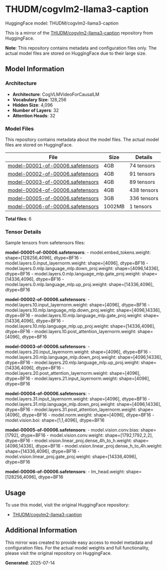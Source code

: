 # THUDM/cogvlm2-llama3-caption

HuggingFace model: THUDM/cogvlm2-llama3-caption

This is a mirror of the [THUDM/cogvlm2-llama3-caption](https://huggingface.co/THUDM/cogvlm2-llama3-caption) repository from HuggingFace.

**Note**: This repository contains metadata and configuration files only. The actual model files are stored on HuggingFace due to their large size.

## Model Information

### Architecture

- **Architecture**: CogVLMVideoForCausalLM
- **Vocabulary Size**: 128,256
- **Hidden Size**: 4,096
- **Number of Layers**: 32
- **Attention Heads**: 32

### Model Files

This repository contains metadata about the model files. The actual model files are stored on HuggingFace.

| File | Size | Details |
|------|------|---------|
| [model-00001-of-00006.safetensors](https://huggingface.co/THUDM/cogvlm2-llama3-caption/blob/main/model-00001-of-00006.safetensors) | 4GB | 74 tensors |
| [model-00002-of-00006.safetensors](https://huggingface.co/THUDM/cogvlm2-llama3-caption/blob/main/model-00002-of-00006.safetensors) | 4GB | 91 tensors |
| [model-00003-of-00006.safetensors](https://huggingface.co/THUDM/cogvlm2-llama3-caption/blob/main/model-00003-of-00006.safetensors) | 4GB | 89 tensors |
| [model-00004-of-00006.safetensors](https://huggingface.co/THUDM/cogvlm2-llama3-caption/blob/main/model-00004-of-00006.safetensors) | 4GB | 438 tensors |
| [model-00005-of-00006.safetensors](https://huggingface.co/THUDM/cogvlm2-llama3-caption/blob/main/model-00005-of-00006.safetensors) | 3GB | 336 tensors |
| [model-00006-of-00006.safetensors](https://huggingface.co/THUDM/cogvlm2-llama3-caption/blob/main/model-00006-of-00006.safetensors) | 1002MB | 1 tensors |

**Total files**: 6

### Tensor Details

Sample tensors from safetensors files:

**model-00001-of-00006.safetensors**:
    - model.embed_tokens.weight: shape=[128256,4096], dtype=BF16
    - model.layers.0.input_layernorm.weight: shape=[4096], dtype=BF16
    - model.layers.0.mlp.language_mlp.down_proj.weight: shape=[4096,14336], dtype=BF16
    - model.layers.0.mlp.language_mlp.gate_proj.weight: shape=[14336,4096], dtype=BF16
    - model.layers.0.mlp.language_mlp.up_proj.weight: shape=[14336,4096], dtype=BF16

**model-00002-of-00006.safetensors**:
    - model.layers.10.input_layernorm.weight: shape=[4096], dtype=BF16
    - model.layers.10.mlp.language_mlp.down_proj.weight: shape=[4096,14336], dtype=BF16
    - model.layers.10.mlp.language_mlp.gate_proj.weight: shape=[14336,4096], dtype=BF16
    - model.layers.10.mlp.language_mlp.up_proj.weight: shape=[14336,4096], dtype=BF16
    - model.layers.10.post_attention_layernorm.weight: shape=[4096], dtype=BF16

**model-00003-of-00006.safetensors**:
    - model.layers.20.input_layernorm.weight: shape=[4096], dtype=BF16
    - model.layers.20.mlp.language_mlp.down_proj.weight: shape=[4096,14336], dtype=BF16
    - model.layers.20.mlp.language_mlp.up_proj.weight: shape=[14336,4096], dtype=BF16
    - model.layers.20.post_attention_layernorm.weight: shape=[4096], dtype=BF16
    - model.layers.21.input_layernorm.weight: shape=[4096], dtype=BF16

**model-00004-of-00006.safetensors**:
    - model.layers.31.input_layernorm.weight: shape=[4096], dtype=BF16
    - model.layers.31.mlp.language_mlp.down_proj.weight: shape=[4096,14336], dtype=BF16
    - model.layers.31.post_attention_layernorm.weight: shape=[4096], dtype=BF16
    - model.norm.weight: shape=[4096], dtype=BF16
    - model.vision.boi: shape=[1,1,4096], dtype=BF16

**model-00005-of-00006.safetensors**:
    - model.vision.conv.bias: shape=[1792], dtype=BF16
    - model.vision.conv.weight: shape=[1792,1792,2,2], dtype=BF16
    - model.vision.linear_proj.dense_4h_to_h.weight: shape=[4096,14336], dtype=BF16
    - model.vision.linear_proj.dense_h_to_4h.weight: shape=[14336,4096], dtype=BF16
    - model.vision.linear_proj.gate_proj.weight: shape=[14336,4096], dtype=BF16

**model-00006-of-00006.safetensors**:
    - lm_head.weight: shape=[128256,4096], dtype=BF16

## Usage

To use this model, visit the original HuggingFace repository:
- [THUDM/cogvlm2-llama3-caption](https://huggingface.co/THUDM/cogvlm2-llama3-caption)

## Additional Information

This mirror was created to provide easy access to model metadata and configuration files. For the actual model weights and full functionality, please visit the original repository on HuggingFace.

**Generated**: 2025-07-14
